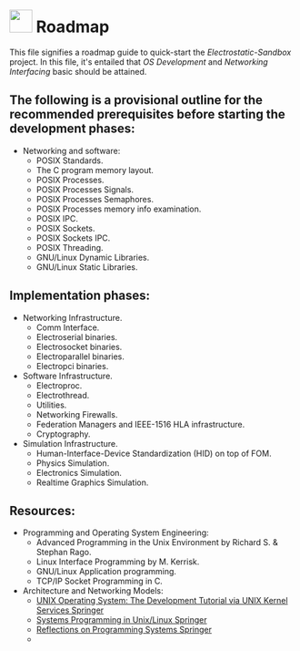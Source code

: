 # <img src="https://github.com/user-attachments/assets/a24596af-cff3-489e-b9b9-5a497df36fa5" width=40 height=40/> Roadmap
This file signifies a roadmap guide to quick-start the _Electrostatic-Sandbox_ project. In this file, it's entailed that _OS Development_ and _Networking Interfacing_ basic should be attained.

## The following is a provisional outline for the recommended prerequisites before starting the development phases: 
* Networking and software:
  * POSIX Standards.
  * The C program memory layout.
  * POSIX Processes.
  * POSIX Processes Signals.
  * POSIX Processes Semaphores.
  * POSIX Processes memory info examination.
  * POSIX IPC.
  * POSIX Sockets.
  * POSIX Sockets IPC.
  * POSIX Threading.
  * GNU/Linux Dynamic Libraries.
  * GNU/Linux Static Libraries.

## Implementation phases:
* Networking Infrastructure.
  - Comm Interface.
  - Electroserial binaries.
  - Electrosocket binaries.
  - Electroparallel binaries.
  - Electropci binaries.
* Software Infrastructure.
  - Electroproc.
  - Electrothread.
  - Utilities.
  - Networking Firewalls.
  - Federation Managers and IEEE-1516 HLA infrastructure.
  - Cryptography.
* Simulation Infrastructure.
  - Human-Interface-Device Standardization (HID) on top of FOM.
  - Physics Simulation.
  - Electronics Simulation.
  - Realtime Graphics Simulation.

## Resources: 
* Programming and Operating System Engineering:
  - Advanced Programming in the Unix Environment by Richard S. & Stephan Rago.
  - Linux Interface Programming by M. Kerrisk.
  - GNU/Linux Application programming.
  - TCP/IP Socket Programming in C.
* Architecture and Networking Models: 
  - [UNIX Operating System: The Development Tutorial via UNIX Kernel Services Springer](https://link.springer.com/book/10.1007/978-3-642-20432-6)
  - [Systems Programming in Unix/Linux Springer](https://link.springer.com/book/10.1007/978-3-319-92429-8)
  - [Reflections on Programming Systems Springer](https://link.springer.com/book/10.1007/978-3-319-97226-8)
  - 
